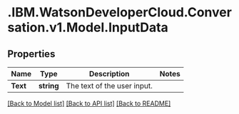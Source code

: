 # .IBM.WatsonDeveloperCloud.Conversation.v1.Model.InputData
## Properties

Name | Type | Description | Notes
------------ | ------------- | ------------- | -------------
**Text** | **string** | The text of the user input. | 

[[Back to Model list]](../README.md#documentation-for-models) [[Back to API list]](../README.md#documentation-for-api-endpoints) [[Back to README]](../README.md)

